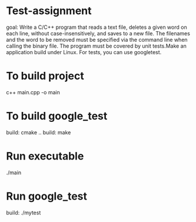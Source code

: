 # Test-assignment
goal: Write a C/C++ program that reads a text file, deletes a given word on each line, without case-insensitively, and saves to a new file. The filenames and the word to be removed must be specified via the command line when calling the binary file. The program must be covered by unit tests.Make an application build under Linux.  For tests, you can use googletest.

# To build project
c++ main.cpp -o main

# To build google_test
build: cmake ..
build: make

# Run executable
./main

# Run google_test
build: ./mytest
